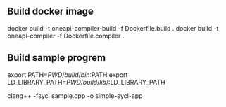 Build docker image
---

docker build -t oneapi-compiler-build -f Dockerfile.build .
docker build -t oneapi-compiler -f Dockerfile.compiler .

Build sample progrem
---

export PATH=$PWD/build/bin:$PATH
export LD_LIBRARY_PATH=$PWD/build/lib/:$LD_LIBRARY_PATH

clang++ -fsycl sample.cpp -o simple-sycl-app

